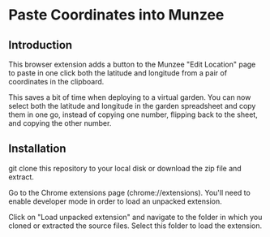 # Paste Coordinates into Munzee

## Introduction

This browser extension adds a button to the Munzee "Edit Location" page to paste in one click both the latitude and longitude from a pair of coordinates in the clipboard.

This saves a bit of time when deploying to a virtual garden. You can now select both the latitude and longitude in the garden spreadsheet and copy them in one go, instead of copying one number, flipping back to the sheet, and copying the other number.

## Installation

git clone this repository to your local disk or download the zip file and extract.

Go to the Chrome extensions page (chrome://extensions). You'll need to enable developer mode in order to load an unpacked extension.

Click on "Load unpacked extension" and navigate to the folder in which you cloned or extracted the source files. Select this folder to load the extension.

